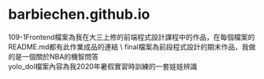 # barbiechen.github.io
109-1Frontend檔案為我在大三上修的前端程式設計課程中的作品，在每個檔案的README.md都有此作業成品的連結 \\
final檔案為前段程式設計的期末作品，我做的是一個關於NBA的機智問答 \
yolo_dol檔案內容為我2020年暑假實習時訓練的一套娃娃辨識
